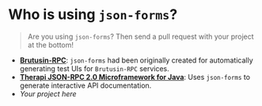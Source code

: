 # Who is using `json-forms`?

> Are you using `json-forms`? Then send a pull request with your project at the bottom!

- **[Brutusin-RPC](http://demo.rpc.brutusin.org/rpc/repo/#http-services/rpc.http.schema)**: `json-forms` had been originally created for automatically generating test UIs for `Brutusin-RPC` services.
- **[Therapi JSON-RPC 2.0 Microframework for Java](https://github.com/dnault/therapi-json-rpc)**: Uses `json-forms` to generate interactive API documentation.
- *Your project here* 
